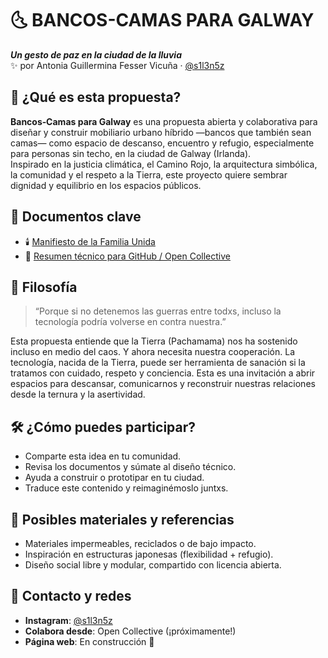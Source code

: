 # 🌜 BANCOS-CAMAS PARA GALWAY
**_Un gesto de paz en la ciudad de la lluvia_**  
✨ por Antonia Guillermina Fesser Vicuña · [@s1l3n5z](https://instagram.com/s1l3n5z)

## 🌱 ¿Qué es esta propuesta?

**Bancos‑Camas para Galway** es una propuesta abierta y colaborativa para diseñar y construir mobiliario urbano híbrido —bancos que también sean camas— como espacio de descanso, encuentro y refugio, especialmente para personas sin techo, en la ciudad de Galway (Irlanda).  
Inspirado en la justicia climática, el Camino Rojo, la arquitectura simbólica, la comunidad y el respeto a la Tierra, este proyecto quiere sembrar dignidad y equilibrio en los espacios públicos.

## 📜 Documentos clave

- 🕯️ [Manifiesto de la Familia Unida](./Manifiesto_Familia_Unida_v2.pdf)  
- 🧭 [Resumen técnico para GitHub / Open Collective](./Resumen_BancosCamas_Galway_v2.pdf)

## 🧠 Filosofía

> “Porque si no detenemos las guerras entre todxs, incluso la tecnología podría volverse en contra nuestra.”

Esta propuesta entiende que la Tierra (Pachamama) nos ha sostenido incluso en medio del caos. Y ahora necesita nuestra cooperación. La tecnología, nacida de la Tierra, puede ser herramienta de sanación si la tratamos con cuidado, respeto y conciencia. Esta es una invitación a abrir espacios para descansar, comunicarnos y reconstruir nuestras relaciones desde la ternura y la asertividad.

## 🛠️ ¿Cómo puedes participar?

- Comparte esta idea en tu comunidad.
- Revisa los documentos y súmate al diseño técnico.
- Ayuda a construir o prototipar en tu ciudad.
- Traduce este contenido y reimaginémoslo juntxs.

## 🧰 Posibles materiales y referencias

- Materiales impermeables, reciclados o de bajo impacto.
- Inspiración en estructuras japonesas (flexibilidad + refugio).
- Diseño social libre y modular, compartido con licencia abierta.

## 💬 Contacto y redes

- **Instagram**: [@s1l3n5z](https://instagram.com/s1l3n5z)  
- **Colabora desde**: Open Collective (¡próximamente!)  
- **Página web**: En construcción 🌌
